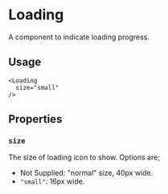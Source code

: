 # Loading

A component to indicate loading progress.

## Usage

```
<Loading
  size="small"
/>
```

## Properties

### `size`

The size of loading icon to show. Options are;

* Not Supplied: "normal" size, 40px wide.
* `"small"`: 16px wide.
